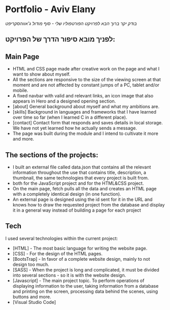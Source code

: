 # Portfolio - Aviv Elany

_בודק יקר ברוך הבא לפרויקט הפורטפוליו שלי - סוף מודול ג'אווהסקריפט_

## לפניך מובא סיפור הדרך של הפרויקט:

## Main Page
- HTML and CSS page made after creative work on the page and what I want to show about myself.
- All the sections are responsive to the size of the viewing screen at that moment and are not affected by constant jumps of a PC, tablet and/or mobile.
- A fixed navbar with valid and relevant links, an icon image that also appears in Hero and a designed opening section.
- [about] General background about myself and what my ambitions are.
- [skills] Background in languages and frameworks that I have learned over time so far (when I learned C in a different place).
- [contact] Contact form that responds and saves details in local storage. We have not yet learned how he actually sends a message.
- The page was built during the module and I intend to cultivate it more and more.

## The sections of the projects:
- I built an external file called data.json that contains all the relevant information throughout the use that contains title, description, a thumbnail, the same technologies that every project is built from.
- both for the JavaScript project and for the HTML&CSS project.
- On the main page, fetch pulls all the data and creates an HTML page with a completely identical design (in one function).
- An external page is designed using the id sent for it in the URL and knows how to draw the requested project from the database and display it in a general way instead of building a page for each project

## Tech

I used several technologies within the current project:

- [HTML] - The most basic language for writing the website page.
- [CSS] - For the design of the HTML pages.
- [BootsTrap] - In favor of a complete website design, mainly to not design too much.
- [SASS] - When the project is long and complicated, it must be divided into several sections - so it is with the website design.
- [Javascript] - The main project topic. To perform operations of displaying information to the user, taking information from a database and printing on the screen, processing data behind the scenes, using buttons and more.
- [Visual Studio Code]
